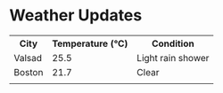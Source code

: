 # Weather Updates

<!-- WEATHER-UPDATE-START -->
<table><tr><th>City</th><th>Temperature (°C)</th><th>Condition</th></tr><tr><td>Valsad</td><td>25.5</td><td>Light rain shower</td></tr><tr><td>Boston</td><td>21.7</td><td>Clear</td></tr><tr><td></td><td></td><td></td></tr></table>
<!-- WEATHER-UPDATE-END -->
